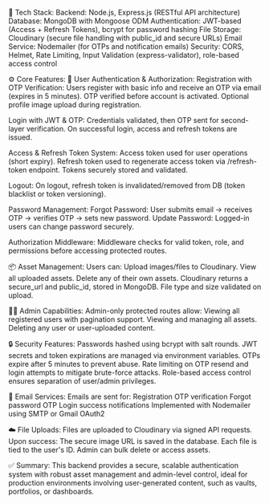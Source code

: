 🧩 Tech Stack:
Backend: Node.js, Express.js (RESTful API architecture)
Database: MongoDB with Mongoose ODM
Authentication: JWT-based (Access + Refresh Tokens), bcrypt for password hashing
File Storage: Cloudinary (secure file handling with public_id and secure URLs)
Email Service: Nodemailer (for OTPs and notification emails)
Security: CORS, Helmet, Rate Limiting, Input Validation (express-validator), role-based access control

⚙️ Core Features:
🔐 User Authentication & Authorization:
Registration with OTP Verification:
Users register with basic info and receive an OTP via email (expires in 5 minutes).
OTP verified before account is activated.
Optional profile image upload during registration.

Login with JWT & OTP:
Credentials validated, then OTP sent for second-layer verification.
On successful login, access and refresh tokens are issued.

Access & Refresh Token System:
Access token used for user operations (short expiry).
Refresh token used to regenerate access token via /refresh-token endpoint.
Tokens securely stored and validated.

Logout:
On logout, refresh token is invalidated/removed from DB (token blacklist or token versioning).

Password Management:
Forgot Password: User submits email → receives OTP → verifies OTP → sets new password.
Update Password: Logged-in users can change password securely.

Authorization Middleware:
Middleware checks for valid token, role, and permissions before accessing protected routes.

📦 Asset Management:
Users can:
Upload images/files to Cloudinary.
View all uploaded assets.
Delete any of their own assets.
Cloudinary returns a secure_url and public_id, stored in MongoDB.
File type and size validated on upload.

🧑‍💼 Admin Capabilities:
Admin-only protected routes allow:
Viewing all registered users with pagination support.
Viewing and managing all assets.
Deleting any user or user-uploaded content.

🔒 Security Features:
Passwords hashed using bcrypt with salt rounds.
JWT secrets and token expirations are managed via environment variables.
OTPs expire after 5 minutes to prevent abuse.
Rate limiting on OTP resend and login attempts to mitigate brute-force attacks.
Role-based access control ensures separation of user/admin privileges.

📧 Email Services:
Emails are sent for:
Registration OTP verification
Forgot password OTP
Login success notifications
Implemented with Nodemailer using SMTP or Gmail OAuth2

☁️ File Uploads:
Files are uploaded to Cloudinary via signed API requests.
Upon success:
The secure image URL is saved in the database.
Each file is tied to the user's ID.
Admin can bulk delete or access assets.

✅ Summary:
This backend provides a secure, scalable authentication system with robust asset management and admin-level control, ideal for production environments involving user-generated content, such as vaults, portfolios, or dashboards.
